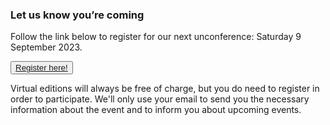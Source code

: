 <!--
.. title: Register
.. slug: register
.. date: 2022-12-22 13:14:47 UTC
.. tags: 
.. category: 
.. link: 
.. description: Friends of Good Software (FroGS) open space conference - register
.. type: text
-->



### Let us know you’re coming

Follow the link below to register for our next unconference: Saturday 9 September 2023.

<button><a href="https://subscribepage.io/RbVx8f" target="_blank">Register here!</a></button>

Virtual editions will always be free of charge, but you do need to register in order to participate. We'll only use your email to send you the necessary information about the event and to inform you about upcoming events.
